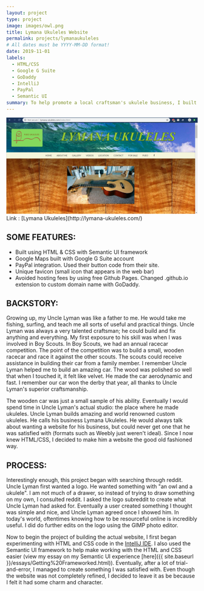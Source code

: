 ```yaml
---
layout: project
type: project
image: images/owl.png
title: Lymana Ukuleles Website
permalink: projects/lymanaukuleles
# All dates must be YYYY-MM-DD format!
date: 2019-11-01
labels:
  - HTML/CSS
  - Google G Suite
  - GoDaddy
  - IntelliJ
  - PayPal
  - Semantic UI
summary: To help promote a local craftsman's ukulele business, I built a website from scratch. Note this is still an ongoing work-in-progress.
---
```


<img class="ui image" src="../images/lymana.PNG">
          Link : [Lymana Ukuleles](http://lymana-ukuleles.com/)

## SOME FEATURES:
* Built using HTML & CSS with Semantic UI framework
* Google Maps built with Google G Suite account
* PayPal integration. Used their button code from their site.
* Unique favicon (small icon that appears in the web bar)
* Avoided hosting fees by using free Github Pages. Changed .github.io extension to custom domain name with GoDaddy.

## BACKSTORY:
Growing up, my Uncle Lyman was like a father to me. He would take me fishing, surfing, and teach me all sorts 
of useful and practical things. Uncle Lyman was always a very talented craftsman; he could build and fix anything
and everything. My first exposure to his skill was when I was involved in Boy Scouts. In Boy Scouts, we had an 
annual racecar competition. The point of the competition was to build a small, wooden racecar and race it against the other
scouts. The scouts could receive assistance in building their car from a family member. I remember Uncle Lyman
helped me to build an amazing car. The wood was polished so well that when I touched it, it felt like velvet. He made
the car aerodynamic and fast. I remember our car won the derby that year, all thanks to Uncle Lyman's superior craftsmanship.

The wooden car was just a small sample of his ability. Eventually I would spend time in Uncle Lyman's actual studio:
the place where he made ukuleles. Uncle Lyman builds amazing and world renowned custom ukuleles. He calls his business
Lymana Ukuleles. He would always talk about wanting a website for his business, but could never get one that he was 
satisfied with (formats such as Weebly just weren't ideal). Since I now knew HTML/CSS, I decided to make him a website
the good old fashioned way.

## PROCESS:
Interestingly enough, this project began with searching through reddit. Uncle Lyman first wanted a logo. He wanted something with "an owl and a ukulele". I am not much of a drawer, so instead of trying to draw something on my own, I consulted reddit. I asked the logo subreddit to create what Uncle Lyman had asked for. Eventually a user created something I thought was simple and nice, and Uncle Lyman agreed once I showed him. In today's world, oftentimes knowing how to be resourceful online is incredibly useful. I did do further edits on the logo using the GIMP photo editor.

Now to begin the project of building the actual website, I first began experimenting with HTML and CSS code in the [IntelliJ IDE](https://www.jetbrains.com/idea/). I also used the Semantic UI framework to help make working with the HTML and CSS easier (view my essay on my Semantic UI experience [here]({{ site.baseurl }}/essays/Getting%20Frameworked.html)). Eventually, after a lot of trial-and-error, I managed to create something I was satisfied with. Even though the website was not completely refined, I decided to leave it as be because I felt it had some charm and character.
